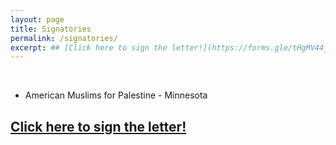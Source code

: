 ```yaml
---
layout: page
title: Signatories
permalink: /signatories/
excerpt: ## [Click here to sign the letter!](https://forms.gle/tHgMV44jnT69SfnY6 "Google Form to Support Minnesotans for Human Rights")
---
```

&nbsp;
&nbsp;
&nbsp;
- American Muslims for Palestine - Minnesota


## [Click here to sign the letter!](https://forms.gle/tHgMV44jnT69SfnY6 "Google Form to Support Minnesotans for Human Rights")